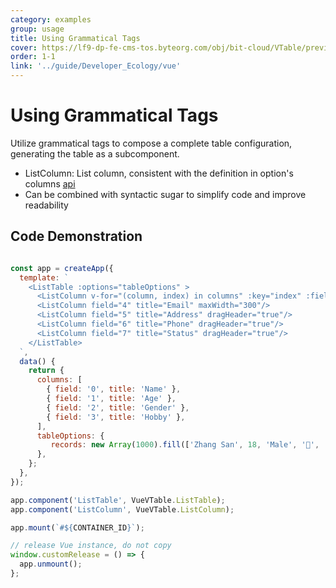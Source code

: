 ```yaml
---
category: examples
group: usage
title: Using Grammatical Tags
cover: https://lf9-dp-fe-cms-tos.byteorg.com/obj/bit-cloud/VTable/preview/vue-list-table.png
order: 1-1
link: '../guide/Developer_Ecology/vue'
---
```


# Using Grammatical Tags

Utilize grammatical tags to compose a complete table configuration, generating the table as a subcomponent.

- ListColumn: List column, consistent with the definition in option's columns [api](../../option/ListTable-columns-text#cellType)
- Can be combined with syntactic sugar to simplify code and improve readability

## Code Demonstration

```javascript livedemo template=vtable-vue

const app = createApp({
  template: `
    <ListTable :options="tableOptions" >
      <ListColumn v-for="(column, index) in columns" :key="index" :field="column.field" :title="column.title" />
      <ListColumn field="4" title="Email" maxWidth="300"/>
      <ListColumn field="5" title="Address" dragHeader="true"/>
      <ListColumn field="6" title="Phone" dragHeader="true"/>
      <ListColumn field="7" title="Status" dragHeader="true"/>
    </ListTable>
  `,
  data() {
    return {
      columns: [
        { field: '0', title: 'Name' },
        { field: '1', title: 'Age' },
        { field: '2', title: 'Gender' },
        { field: '3', title: 'Hobby' },
      ],
      tableOptions: {
         records: new Array(1000).fill(['Zhang San', 18, 'Male', '🏀', '@example', 'xxx.xxx.xxx.xxx', '12345678901', 'Normal']),
      },
    };
  },
});

app.component('ListTable', VueVTable.ListTable);
app.component('ListColumn', VueVTable.ListColumn);

app.mount(`#${CONTAINER_ID}`);

// release Vue instance, do not copy
window.customRelease = () => {
  app.unmount();
};
```
